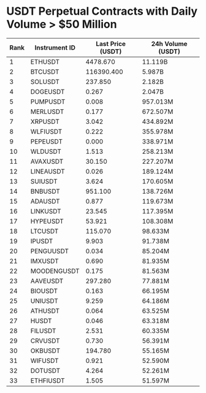 # USDT Perpetual Contracts with Daily Volume > $50 Million

| Rank | Instrument ID | Last Price (USDT) | 24h Volume (USDT) |
|------|---------------|-------------------|-------------------|
| 1 | ETHUSDT | 4478.670 | 11.119B |
| 2 | BTCUSDT | 116390.400 | 5.987B |
| 3 | SOLUSDT | 237.850 | 2.182B |
| 4 | DOGEUSDT | 0.267 | 2.047B |
| 5 | PUMPUSDT | 0.008 | 957.013M |
| 6 | MERLUSDT | 0.177 | 672.507M |
| 7 | XRPUSDT | 3.042 | 434.892M |
| 8 | WLFIUSDT | 0.222 | 355.978M |
| 9 | PEPEUSDT | 0.000 | 338.971M |
| 10 | WLDUSDT | 1.513 | 258.213M |
| 11 | AVAXUSDT | 30.150 | 227.207M |
| 12 | LINEAUSDT | 0.026 | 189.124M |
| 13 | SUIUSDT | 3.624 | 170.605M |
| 14 | BNBUSDT | 951.100 | 138.726M |
| 15 | ADAUSDT | 0.877 | 119.673M |
| 16 | LINKUSDT | 23.545 | 117.395M |
| 17 | HYPEUSDT | 53.921 | 108.308M |
| 18 | LTCUSDT | 115.070 | 98.633M |
| 19 | IPUSDT | 9.903 | 91.738M |
| 20 | PENGUUSDT | 0.034 | 85.204M |
| 21 | IMXUSDT | 0.690 | 81.935M |
| 22 | MOODENGUSDT | 0.175 | 81.563M |
| 23 | AAVEUSDT | 297.280 | 77.881M |
| 24 | BIOUSDT | 0.163 | 66.195M |
| 25 | UNIUSDT | 9.259 | 64.186M |
| 26 | ATHUSDT | 0.064 | 63.525M |
| 27 | HUSDT | 0.046 | 63.318M |
| 28 | FILUSDT | 2.531 | 60.335M |
| 29 | CRVUSDT | 0.730 | 56.391M |
| 30 | OKBUSDT | 194.780 | 55.165M |
| 31 | WIFUSDT | 0.921 | 52.590M |
| 32 | DOTUSDT | 4.264 | 52.261M |
| 33 | ETHFIUSDT | 1.505 | 51.597M |
